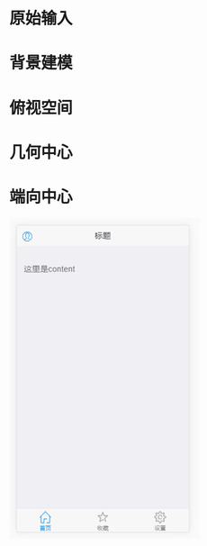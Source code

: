 # 原始输入



# 背景建模



# 俯视空间



# 几何中心



# 端向中心







 ![Image text](https://raw.githubusercontent.com/hongmaju/light7Local/master/img/productShow/20170518152848.png) 

